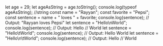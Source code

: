 let age = 29;
let ageAsString = age.toString();
console.log(typeof ageAsString); //string
const name = "Rayyan";
const favorite = "Pepsi";
const sentence = name + " loves " + favorite;
console.log(sentence); // Output: "Rayyan loves Pepsi"
let sentence = "Hello\nWorld";
console.log(sentence); // Output:   Hello
                         //         World
 let sentence = "Hello\tWorld";
console.log(sentence); // Output: Hello   World
let sentence = "Hello\n\tWorld";
console.log(sentence); // Output: Hello
                         //         World
                         
